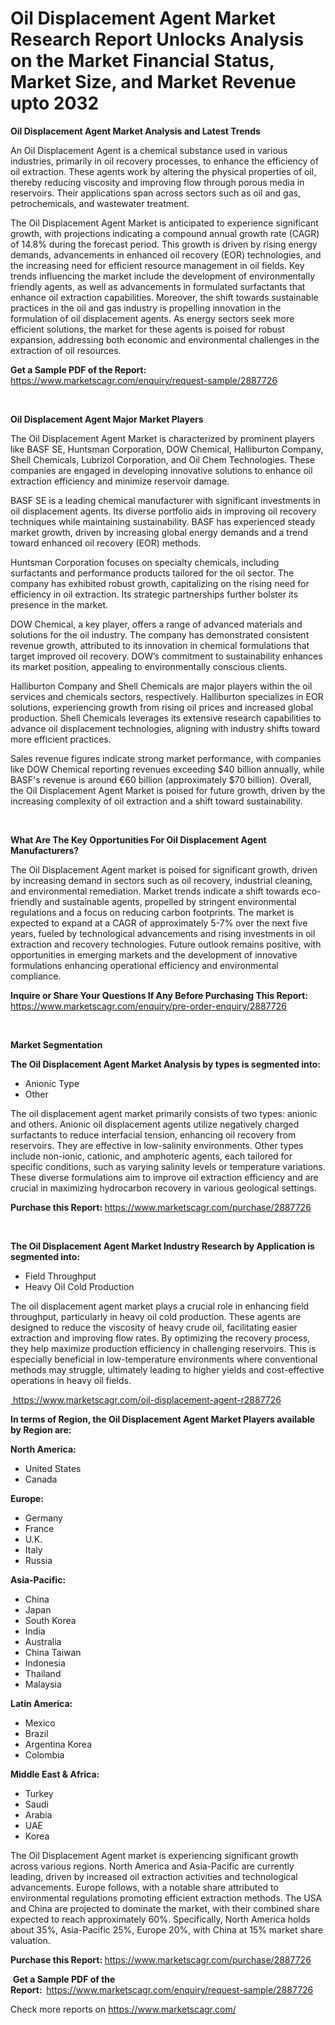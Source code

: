 <p><h1>Oil Displacement Agent Market Research Report Unlocks Analysis on the Market Financial Status, Market Size, and Market Revenue upto 2032</h1></p><p><strong>Oil Displacement Agent Market Analysis and Latest Trends</strong></p>
<p><p>An Oil Displacement Agent is a chemical substance used in various industries, primarily in oil recovery processes, to enhance the efficiency of oil extraction. These agents work by altering the physical properties of oil, thereby reducing viscosity and improving flow through porous media in reservoirs. Their applications span across sectors such as oil and gas, petrochemicals, and wastewater treatment.</p><p>The Oil Displacement Agent Market is anticipated to experience significant growth, with projections indicating a compound annual growth rate (CAGR) of 14.8% during the forecast period. This growth is driven by rising energy demands, advancements in enhanced oil recovery (EOR) technologies, and the increasing need for efficient resource management in oil fields. Key trends influencing the market include the development of environmentally friendly agents, as well as advancements in formulated surfactants that enhance oil extraction capabilities. Moreover, the shift towards sustainable practices in the oil and gas industry is propelling innovation in the formulation of oil displacement agents. As energy sectors seek more efficient solutions, the market for these agents is poised for robust expansion, addressing both economic and environmental challenges in the extraction of oil resources.</p></p>
<p><strong>Get a Sample PDF of the Report:&nbsp;</strong> <a href="https://www.marketscagr.com/enquiry/request-sample/2887726?utm_campaign=3436&utm_medium=2&utm_source=Github&utm_content=ia&utm_term=14032025&utm_id=oil-displacement-agent">https://www.marketscagr.com/enquiry/request-sample/2887726</a></p>
<p>&nbsp;</p>
<p><strong>Oil Displacement Agent Major Market Players</strong></p>
<p><p>The Oil Displacement Agent Market is characterized by prominent players like BASF SE, Huntsman Corporation, DOW Chemical, Halliburton Company, Shell Chemicals, Lubrizol Corporation, and Oil Chem Technologies. These companies are engaged in developing innovative solutions to enhance oil extraction efficiency and minimize reservoir damage.</p><p>BASF SE is a leading chemical manufacturer with significant investments in oil displacement agents. Its diverse portfolio aids in improving oil recovery techniques while maintaining sustainability. BASF has experienced steady market growth, driven by increasing global energy demands and a trend toward enhanced oil recovery (EOR) methods.</p><p>Huntsman Corporation focuses on specialty chemicals, including surfactants and performance products tailored for the oil sector. The company has exhibited robust growth, capitalizing on the rising need for efficiency in oil extraction. Its strategic partnerships further bolster its presence in the market.</p><p>DOW Chemical, a key player, offers a range of advanced materials and solutions for the oil industry. The company has demonstrated consistent revenue growth, attributed to its innovation in chemical formulations that target improved oil recovery. DOW’s commitment to sustainability enhances its market position, appealing to environmentally conscious clients.</p><p>Halliburton Company and Shell Chemicals are major players within the oil services and chemicals sectors, respectively. Halliburton specializes in EOR solutions, experiencing growth from rising oil prices and increased global production. Shell Chemicals leverages its extensive research capabilities to advance oil displacement technologies, aligning with industry shifts toward more efficient practices.</p><p>Sales revenue figures indicate strong market performance, with companies like DOW Chemical reporting revenues exceeding $40 billion annually, while BASF's revenue is around €60 billion (approximately $70 billion). Overall, the Oil Displacement Agent Market is poised for future growth, driven by the increasing complexity of oil extraction and a shift toward sustainability.</p></p>
<p>&nbsp;</p>
<p><strong>What Are The Key Opportunities For Oil Displacement Agent Manufacturers?</strong></p>
<p><p>The Oil Displacement Agent market is poised for significant growth, driven by increasing demand in sectors such as oil recovery, industrial cleaning, and environmental remediation. Market trends indicate a shift towards eco-friendly and sustainable agents, propelled by stringent environmental regulations and a focus on reducing carbon footprints. The market is expected to expand at a CAGR of approximately 5-7% over the next five years, fueled by technological advancements and rising investments in oil extraction and recovery technologies. Future outlook remains positive, with opportunities in emerging markets and the development of innovative formulations enhancing operational efficiency and environmental compliance.</p></p>
<p><strong>Inquire or Share Your Questions If Any Before Purchasing This Report:</strong> <a href="https://www.marketscagr.com/enquiry/pre-order-enquiry/2887726?utm_campaign=3436&utm_medium=2&utm_source=Github&utm_content=ia&utm_term=14032025&utm_id=oil-displacement-agent">https://www.marketscagr.com/enquiry/pre-order-enquiry/2887726</a></p>
<p>&nbsp;</p>
<p><strong>Market Segmentation</strong></p>
<p><strong>The Oil Displacement Agent Market Analysis by types is segmented into:</strong></p>
<p><ul><li>Anionic Type</li><li>Other</li></ul></p>
<p><p>The oil displacement agent market primarily consists of two types: anionic and others. Anionic oil displacement agents utilize negatively charged surfactants to reduce interfacial tension, enhancing oil recovery from reservoirs. They are effective in low-salinity environments. Other types include non-ionic, cationic, and amphoteric agents, each tailored for specific conditions, such as varying salinity levels or temperature variations. These diverse formulations aim to improve oil extraction efficiency and are crucial in maximizing hydrocarbon recovery in various geological settings.</p></p>
<p><strong>Purchase this Report:&nbsp;</strong><a href="https://www.marketscagr.com/purchase/2887726?utm_campaign=3436&utm_medium=2&utm_source=Github&utm_content=ia&utm_term=14032025&utm_id=oil-displacement-agent">https://www.marketscagr.com/purchase/2887726</a></p>
<p>&nbsp;</p>
<p><strong>The Oil Displacement Agent Market Industry Research by Application is segmented into:</strong></p>
<p><ul><li>Field Throughput</li><li>Heavy Oil Cold Production</li></ul></p>
<p><p>The oil displacement agent market plays a crucial role in enhancing field throughput, particularly in heavy oil cold production. These agents are designed to reduce the viscosity of heavy crude oil, facilitating easier extraction and improving flow rates. By optimizing the recovery process, they help maximize production efficiency in challenging reservoirs. This is especially beneficial in low-temperature environments where conventional methods may struggle, ultimately leading to higher yields and cost-effective operations in heavy oil fields.</p></p>
<p><a href="https://www.marketscagr.com/oil-displacement-agent-r2887726?utm_campaign=3436&utm_medium=2&utm_source=Github&utm_content=ia&utm_term=14032025&utm_id=oil-displacement-agent">&nbsp;https://www.marketscagr.com/oil-displacement-agent-r2887726</a></p>
<p><strong>In terms of Region, the Oil Displacement Agent Market Players available by Region are:</strong></p>
<p>
    <p> <strong> North America: </strong>
        <ul>
            <li>United States</li>
            <li>Canada</li>
        </ul>
        </p> 
    <p> <strong> Europe: </strong>
        <ul>
            <li>Germany</li>
            <li>France</li>
            <li>U.K.</li>
            <li>Italy</li>
            <li>Russia</li>
        </ul>
        </p> 
    <p> <strong> Asia-Pacific: </strong>
        <ul>
            <li>China</li>
            <li>Japan</li>
            <li>South Korea</li>
            <li>India</li>
            <li>Australia</li>
            <li>China Taiwan</li>
            <li>Indonesia</li>
            <li>Thailand</li>
            <li>Malaysia</li>
        </ul>
        </p> 
    <p> <strong> Latin America: </strong>
        <ul>
            <li>Mexico</li>
            <li>Brazil</li>
            <li>Argentina Korea</li>
            <li>Colombia</li>
        </ul>
        </p> 
    <p> <strong> Middle East & Africa: </strong>
        <ul>
            <li>Turkey</li>
            <li>Saudi</li>
            <li>Arabia</li>
            <li>UAE</li>
            <li>Korea</li>
        </ul>
    </p>
    </p>
<p><p>The Oil Displacement Agent market is experiencing significant growth across various regions. North America and Asia-Pacific are currently leading, driven by increased oil extraction activities and technological advancements. Europe follows, with a notable share attributed to environmental regulations promoting efficient extraction methods. The USA and China are projected to dominate the market, with their combined share expected to reach approximately 60%. Specifically, North America holds about 35%, Asia-Pacific 25%, Europe 20%, with China at 15% market share valuation.</p></p>
<p><strong>Purchase this Report: </strong><a href="https://www.marketscagr.com/purchase/2887726?utm_campaign=3436&utm_medium=2&utm_source=Github&utm_content=ia&utm_term=14032025&utm_id=oil-displacement-agent">https://www.marketscagr.com/purchase/2887726</a></p>
<p>&nbsp;<strong>Get a Sample PDF of the Report:&nbsp;&nbsp;</strong><a href="https://www.marketscagr.com/enquiry/request-sample/2887726?utm_campaign=3436&utm_medium=2&utm_source=Github&utm_content=ia&utm_term=14032025&utm_id=oil-displacement-agent">https://www.marketscagr.com/enquiry/request-sample/2887726</a></p>
<p><strong></strong></p>
<p>Check more reports on <a href="https://www.marketscagr.com/?utm_campaign=3436&utm_medium=2&utm_source=Github&utm_content=ia&utm_term=14032025&utm_id=oil-displacement-agent">https://www.marketscagr.com/</a></p>